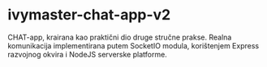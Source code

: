# ivymaster-chat-app-v2

CHAT-app, krairana kao praktični dio druge stručne prakse. Realna komunikacija implementirana putem SocketIO modula, korištenjem Express razvojnog okvira i NodeJS serverske
platforme.
